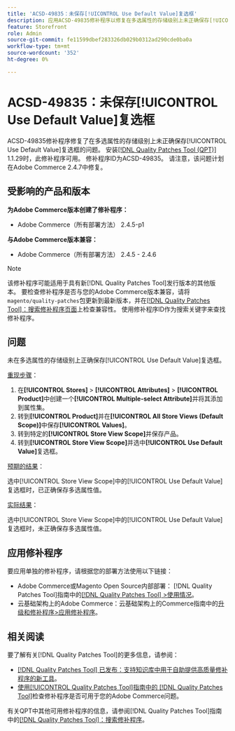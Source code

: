 ```yaml
---
title: 'ACSD-49835：未保存[!UICONTROL Use Default Value]复选框'
description: 应用ACSD-49835修补程序以修复在多选属性的存储级别上未正确保存[!UICONTROL Use Default Value]复选框的Adobe Commerce问题。
feature: Storefront
role: Admin
source-git-commit: fe11599dbef283326db029b0312ad290cde0ba0a
workflow-type: tm+mt
source-wordcount: '352'
ht-degree: 0%

---
```


# ACSD-49835：未保存[!UICONTROL Use Default Value]复选框

ACSD-49835修补程序修复了在多选属性的存储级别上未正确保存[!UICONTROL Use Default Value]复选框的问题。 安装[[!DNL Quality Patches Tool (QPT)]](https://experienceleague.adobe.com/en/docs/commerce-knowledge-base/kb/announcements/commerce-announcements/magento-quality-patches-released-new-tool-to-self-serve-quality-patches) 1.1.29时，此修补程序可用。 修补程序ID为ACSD-49835。 请注意，该问题计划在Adobe Commerce 2.4.7中修复。

## 受影响的产品和版本

**为Adobe Commerce版本创建了修补程序：**

* Adobe Commerce（所有部署方法） 2.4.5-p1

**与Adobe Commerce版本兼容：**

* Adobe Commerce（所有部署方法） 2.4.5 - 2.4.6

>[!NOTE]
>
>该修补程序可能适用于具有新[!DNL Quality Patches Tool]发行版本的其他版本。 要检查修补程序是否与您的Adobe Commerce版本兼容，请将`magento/quality-patches`包更新到最新版本，并在[[!DNL Quality Patches Tool]：搜索修补程序页面](https://experienceleague.adobe.com/tools/commerce-quality-patches/index.html)上检查兼容性。 使用修补程序ID作为搜索关键字来查找修补程序。

## 问题

未在多选属性的存储级别上正确保存[!UICONTROL Use Default Value]复选框。

<u>重现步骤</u>：

1. 在&#x200B;**[!UICONTROL Stores]** > **[!UICONTROL Attributes]** > **[!UICONTROL Product]**&#x200B;中创建一个&#x200B;**[!UICONTROL Multiple-select Attribute]**&#x200B;并将其添加到属性集。
1. 转到&#x200B;**[!UICONTROL Product]**&#x200B;并在&#x200B;**[!UICONTROL All Store Views (Default Scope)]**&#x200B;中保存&#x200B;**[!UICONTROL Values]**。
1. 转到特定的&#x200B;**[!UICONTROL Store View Scope]**&#x200B;并保存产品。
1. 转到&#x200B;**[!UICONTROL Store View Scope]**&#x200B;并选中&#x200B;**[!UICONTROL Use Default Value]**&#x200B;复选框。

<u>预期的结果</u>：

选中[!UICONTROL Store View Scope]中的[!UICONTROL Use Default Value]复选框时，已正确保存多选属性值。

<u>实际结果</u>：

选中[!UICONTROL Store View Scope]中的[!UICONTROL Use Default Value]复选框时，未正确保存多选属性值。

## 应用修补程序

要应用单独的修补程序，请根据您的部署方法使用以下链接：

* Adobe Commerce或Magento Open Source内部部署： [!DNL Quality Patches Tool]指南中的[[!DNL Quality Patches Tool] >使用情况](/help/tools/quality-patches-tool/usage.md)。
* 云基础架构上的Adobe Commerce：云基础架构上的Commerce指南中的[升级和修补程序>应用修补程序](https://experienceleague.adobe.com/docs/commerce-cloud-service/user-guide/develop/upgrade/apply-patches.html)。

## 相关阅读

要了解有关[!DNL Quality Patches Tool]的更多信息，请参阅：

* [[!DNL Quality Patches Tool] 已发布：支持知识库中用于自助提供高质量修补程序的新工具](https://experienceleague.adobe.com/en/docs/commerce-knowledge-base/kb/announcements/commerce-announcements/magento-quality-patches-released-new-tool-to-self-serve-quality-patches)。
* [使用[!UICONTROL Quality Patches Tool]指南中的 [!DNL Quality Patches Tool]](/help/tools/quality-patches-tool/patches-available-in-qpt/check-patch-for-magento-issue-with-magento-quality-patches.md)检查修补程序是否可用于您的Adobe Commerce问题。


有关QPT中其他可用修补程序的信息，请参阅[!DNL Quality Patches Tool]指南中的[[!DNL Quality Patches Tool]：搜索修补程序](https://experienceleague.adobe.com/tools/commerce-quality-patches/index.html)。
